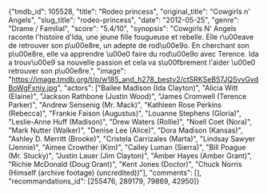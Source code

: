 {"tmdb_id": 105528, "title": "Rodeo princess", "original_title": "Cowgirls n' Angels", "slug_title": "rodeo-princess", "date": "2012-05-25", "genre": "Drame / Familial", "score": "5.4/10", "synopsis": "Cowgirls N' Angels raconte l'histoire d'Ida, une jeune fille fougueuse et rebelle. Elle r\u00eave de retrouver son p\u00e8re, un adepte de rod\u00e9o. En cherchant son p\u00e8re, elle va apprendre \u00e0 faire du rod\u00e9o avec Terence. Ida a trouv\u00e9 sa nouvelle passion et cela va s\u00fbrement l'aider \u00e0 retrouver son p\u00e8re.", "image": "https://image.tmdb.org/t/p/w185_and_h278_bestv2/ctSRKSeB57JQSvvGvdBoWgFxniy.jpg", "actors": ["Bailee Madison (Ida Clayton)", "Alicia Witt (Elaine)", "Jackson Rathbone (Justin Wood)", "James Cromwell (Terence Parker)", "Andrew Sensenig (Mr. Mack)", "Kathleen Rose Perkins (Rebecca)", "Frankie Faison (Augustus)", "Louanne Stephens (Gloria)", "Leslie-Anne Huff (Madison)", "Drew Waters (Rollie)", "Noell Coet (Nora)", "Mark Nutter (Walker)", "Denise Lee (Alice)", "Dora Madison (Kansas)", "Ashley D. Merritt (Brooke)", "Cristela Carrizales (Marta)", "Lindsay Sawyer (Jennie)", "Aimee Crowther (Kim)", "Calley Luman (Sierra)", "Bill Poague (Mr. Stucky)", "Justin Lauer (Jim Clayton)", "Amber Hayes (Amber Grant)", "Richie McDonald (Doug Grant)", "Kent Jones (Doctor)", "Chuck Norris (Himself (archive footage) (uncredited))"], "comments": [], "recommandations_id": [255476, 289179, 79869, 42950]}